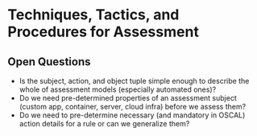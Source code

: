 # Techniques, Tactics, and Procedures for Assessment

## Open Questions

- Is the subject, action, and object tuple simple enough to describe the whole of assessment models (especially automated ones)?
- Do we need pre-determined properties of an assessment subject (custom app, container, server, cloud infra) before we assess them?
- Do we need to pre-determine necessary (and mandatory in OSCAL) action details for a rule or can we generalize them?